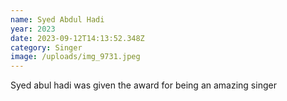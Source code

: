 ```yaml
---
name: Syed Abdul Hadi
year: 2023
date: 2023-09-12T14:13:52.348Z
category: Singer
image: /uploads/img_9731.jpeg
---
```

Syed abul hadi was given the award for being an amazing singer